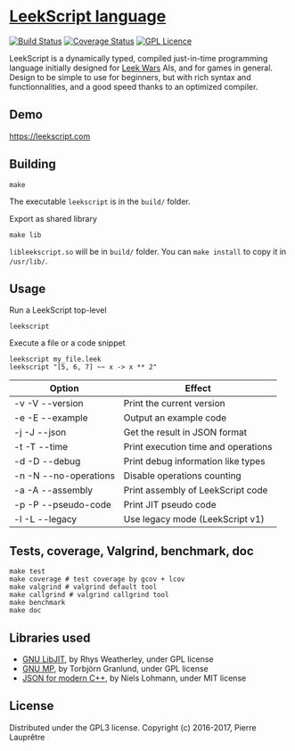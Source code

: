 [LeekScript language](https://leekscript.com)
===================

[![Build Status](https://travis-ci.org/leek-wars/leekscript.svg?branch=master)](https://travis-ci.org/leek-wars/leekscript)
[![Coverage Status](https://coveralls.io/repos/github/leek-wars/leekscript/badge.svg?branch=master)](https://coveralls.io/github/leek-wars/leekscript?branch=master)
[![GPL Licence](https://badges.frapsoft.com/os/gpl/gpl.svg?v=103)](https://opensource.org/licenses/GPL-3.0/)

LeekScript is a dynamically typed, compiled just-in-time programming language initially designed for [Leek Wars](https://leekwars.com) AIs, and for games in general. Design to be simple to use for beginners, but with rich syntax and functionnalities, and a good speed thanks to an optimized compiler.

Demo
----

https://leekscript.com

Building
--------

```
make
```
The executable `leekscript` is in the `build/` folder.

Export as shared library
```
make lib
```
`libleekscript.so` will be in `build/` folder. You can `make install` to copy it in `/usr/lib/`.

Usage
-----
Run a LeekScript top-level
```
leekscript
```
Execute a file or a code snippet
```
leekscript my_file.leek
leekscript "[5, 6, 7] ~~ x -> x ** 2"
```
Option | Effect
------ | ------
-v -V --version	| Print the current version
-e -E --example | Output an example code
-j -J --json	| Get the result in JSON format
-t -T --time	| Print execution time and operations
-d -D --debug | Print debug information like types
-n -N --no-operations | Disable operations counting
-a -A --assembly  | Print assembly of LeekScript code
-p -P --pseudo-code  | Print JIT pseudo code
-l  -L --legacy | Use legacy mode  (LeekScript v1)

Tests, coverage, Valgrind, benchmark, doc
------------------
```shell
make test
make coverage # test coverage by gcov + lcov
make valgrind # valgrind default tool 
make callgrind # valgrind callgrind tool
make benchmark
make doc
```

Libraries used
--------------
* [GNU LibJIT](https://www.gnu.org/software/libjit/), by Rhys Weatherley, under GPL license
* [GNU MP](https://gmplib.org/), by Torbjörn Granlund, under GPL license
* [JSON for modern C++](https://github.com/nlohmann/json), by Niels Lohmann, under MIT license

License
-------

Distributed under the GPL3 license. Copyright (c) 2016-2017, Pierre Lauprêtre
